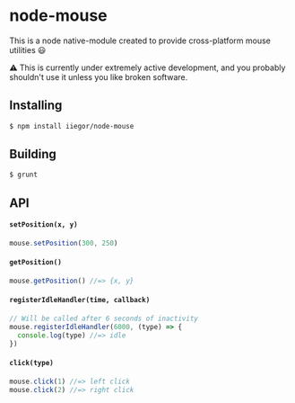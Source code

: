 # node-mouse

This is a node native-module created to provide cross-platform mouse utilities :smiley:

:warning: This is currently under extremely active development, and you probably shouldn't use it unless you like broken software.

## Installing
```bash
$ npm install iiegor/node-mouse
```

## Building
```bash
$ grunt
```

## API

#### ``setPosition(x, y)``

```javascript
mouse.setPosition(300, 250)
```

#### ``getPosition()``

```javascript
mouse.getPosition() //=> {x, y}
```

#### ``registerIdleHandler(time, callback)``

```javascript
// Will be called after 6 seconds of inactivity
mouse.registerIdleHandler(6000, (type) => {
  console.log(type) //=> idle
})
```

#### ``click(type)``

```javascript
mouse.click(1) //=> left click
mouse.click(2) //=> right click
```
